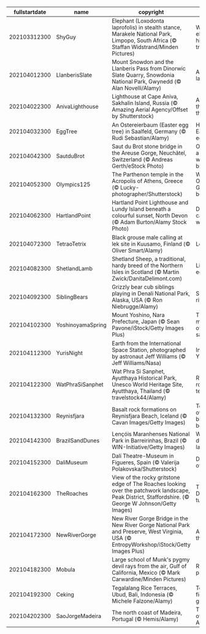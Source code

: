 |fullstartdate|name|copyright|title|image|
|--|--|--|--|--|
202103312300|ShyGuy|Elephant (Loxodonta laprofolis) in stealth stance, Marakele National Park, Limpopo, South Africa (© Staffan Widstrand/Minden Pictures)|Why do elephants hide in trees?|![](/en-GB/2021/04/202103312300ShyGuy.jpg)|
202104012300|LlanberisSlate|Mount Snowdon and the Llanberis Pass from Dinorwic Slate Quarry, Snowdonia National Park, Gwynedd (© Alan Novelli/Alamy)|A chiselled landscape|![](/en-GB/2021/04/202104012300LlanberisSlate.jpg)|
202104022300|AnivaLighthouse|Lighthouse at Cape Aniva, Sakhalin Island, Russia (© Amazing Aerial Agency/Offset by Shutterstock)|A light at the edge of the world|![](/en-GB/2021/04/202104022300AnivaLighthouse.jpg)|
202104032300|EggTree|An Ostereierbaum (Easter egg tree) in Saalfeld, Germany (© Rudi Sebastian/Alamy)|How many Easter eggs?|![](/en-GB/2021/04/202104032300EggTree.jpg)|
202104042300|SautduBrot|Saut du Brot stone bridge in the Areuse Gorge, Neuchâtel, Switzerland (© Andreas Gerth/eStock Photo)|Once upon a time there was a bridge…|![](/en-GB/2021/04/202104042300SautduBrot.jpg)|
202104052300|Olympics125|The Parthenon temple in the Acropolis of Athens, Greece (© Lucky-photographer/Shutterstock)|Where the Olympic Games began|![](/en-GB/2021/04/202104052300Olympics125.jpg)|
202104062300|HartlandPoint|Hartland Point Lighthouse and Lundy Island beneath a colourful sunset, North Devon (© Adam Burton/Alamy Stock Photo)|Deceptively calm waters|![](/en-GB/2021/04/202104062300HartlandPoint.jpg)|
202104072300|TetraoTetrix|Black grouse male calling at lek site in Kuusamo, Finland (© Oliver Smart/Alamy)|Look at me!|![](/en-GB/2021/04/202104072300TetraoTetrix.jpg)|
202104082300|ShetlandLamb|Shetland Sheep, a traditional, hardy breed of the Northern Isles in Scotland (© Martin Zwick/DanitaDelimont.com)|Life on the edge|![](/en-GB/2021/04/202104082300ShetlandLamb.jpg)|
202104092300|SiblingBears|Grizzly bear cub siblings playing in Denali National Park, Alaska, USA (© Ron Niebrugge/Alamy)|Sibling rivalry|![](/en-GB/2021/04/202104092300SiblingBears.jpg)|
202104102300|YoshinoyamaSpring|Mount Yoshino, Nara Prefecture, Japan (© Sean Pavone/iStock/Getty Images Plus)|The mountain of 30,000 sakura|![](/en-GB/2021/04/202104102300YoshinoyamaSpring.jpg)|
202104112300|YurisNight|Earth from the International Space Station, photographed by astronaut Jeff Williams (© Jeff Williams/Nasa)|In orbit for Yuri's Night|![](/en-GB/2021/04/202104112300YurisNight.jpg)|
202104122300|WatPhraSiSanphet|Wat Phra Si Sanphet, Ayutthaya Historical Park, Unesco World Heritage Site, Ayutthaya, Thailand (© travelstock44/Alamy)|Ruins of a royal temple|![](/en-GB/2021/04/202104122300WatPhraSiSanphet.jpg)|
202104132300|Reynisfjara|Basalt rock formations on Reynisfjara Beach, Iceland (© Cavan Images/Getty Images)|Towering over a black sand beach|![](/en-GB/2021/04/202104132300Reynisfjara.jpg)|
202104142300|BrazilSandDunes|Lençóis Maranhenses National Park in Barreirinhas, Brazil (© WIN-Initiative/Getty Images)|White dunes, blue lagoons|![](/en-GB/2021/04/202104142300BrazilSandDunes.jpg)|
202104152300|DaliMuseum|Dalí Theatre-Museum in Figueres, Spain (© Valerija Polakovska/Shutterstock)|Dreaming of Dalí|![](/en-GB/2021/04/202104152300DaliMuseum.jpg)|
202104162300|TheRoaches|View of the rocky gritstone edge of The Roaches looking over the patchwork landscape, Peak District, Staffordshire. (© George W Johnson/Getty Images)|The Peak District turns 70|![](/en-GB/2021/04/202104162300TheRoaches.jpg)|
202104172300|NewRiverGorge|New River Gorge Bridge in the New River Gorge National Park and Preserve, West Virginia, USA (© EntropyWorkshop/iStock/Getty Images Plus)|A river runs through it|![](/en-GB/2021/04/202104172300NewRiverGorge.jpg)|
202104182300|Mobula|Large school of Munk's pygmy devil rays from the air, Gulf of California, Mexico (© Mark Carwardine/Minden Pictures)|Rays on parade|![](/en-GB/2021/04/202104182300Mobula.jpg)|
202104192300|Ceking|Tegalalang Rice Terraces, Ubud, Bali, Indonesia (© Michele Falzone/Alamy)|Terraced fields of green|![](/en-GB/2021/04/202104192300Ceking.jpg)|
202104202300|SaoJorgeMadeira|The north coast of Madeira, Portugal (© Hemis/Alamy)|The Pearl of the Atlantic|![](/en-GB/2021/04/202104202300SaoJorgeMadeira.jpg)|
